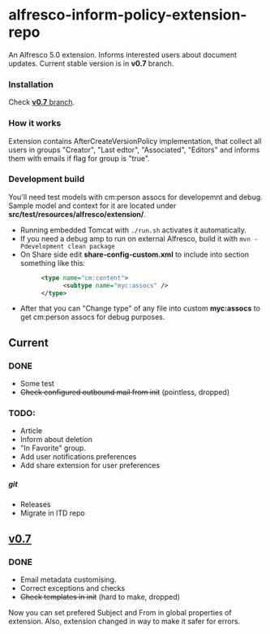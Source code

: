 # alfresco-inform-policy-extension-repo

An Alfresco 5.0 extension. Informs interested users about document updates. Current stable version is in **v0.7** branch.

### Installation
Check [**v0.7** branch][1].

### How it works
Extension contains AfterCreateVersionPolicy implementation, that collect all users in groups "Creator", "Last edtor", "Associated", "Editors" and informs them with emails if flag for group is "true".

### Development build
You'll need test models with cm:person assocs for developemnt and debug. Sample model and context for it are located under **src/test/resources/alfresco/extension/**.
* Running embedded Tomcat with `./run.sh` activates it automatically.
* If you need a debug amp to run on external Alfresco, build it with `mvn -Pdevelopment clean package`
* On Share side edit **share-config-custom.xml** to include into **<types/>** section something like this:
```xml
         <type name="cm:content">
               <subtype name="myc:assocs" />
         </type>
```
* After that you can "Change type" of any file into custom **myc:assocs** to get cm:person assocs for debug purposes.

## Current
### DONE
* Some test
* ~~Check configured outbound mail from init~~ (pointless, dropped)

### TODO:
* Article
* Inform about deletion
* "In Favorite" group.
* Add user notifications preferences
* Add share extension for user preferences
##### git
* Releases
* Migrate in ITD repo


## [v0.7][1]
### DONE
* Email metadata customising.
* Correct exceptions and checks
* ~~Check templates in init~~ (hard to make, dropped)

Now you can set prefered Subject and From in global properties of extension. Also, extension changed in way to make it safer for errors.

[1]: https://github.com/malchun/alfresco-inform-policy-extension-repo/tree/v0.7